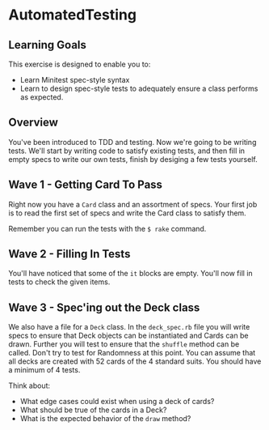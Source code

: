 # AutomatedTesting

## Learning Goals
This exercise is designed to enable you to:
- Learn Minitest spec-style syntax
- Learn to design spec-style tests to adequately ensure a class performs as expected.

## Overview

You've been introduced to TDD and testing.  Now we're going to be writing tests.  We'll start by writing code to satisfy existing tests, and then fill in empty specs to write our own tests, finish by desiging a few tests yourself.

## Wave 1 - Getting Card To Pass

Right now you have a `Card` class and an assortment of specs.  Your first job is to read the first set of specs and write the Card class to satisfy them.

Remember you can run the tests with the `$ rake` command.  


## Wave 2 - Filling In Tests

You'll have noticed that some of the `it` blocks are empty.  You'll now fill in tests to check the given items.  


## Wave 3 - Spec'ing out the Deck class

We also have a file for a `Deck` class.  In the `deck_spec.rb` file you will write specs to ensure that Deck objects can be instantiated and Cards can be drawn.  Further you will test to ensure that the `shuffle` method can be called.  Don't try to test for Randomness at this point.  You can assume that all decks are created with 52 cards of the 4 standard suits.  You should have a minimum of 4 tests.  

Think about:
- What edge cases could exist when using a deck of cards?
- What should be true of the cards in a Deck?
- What is the expected behavior of the `draw` method?
